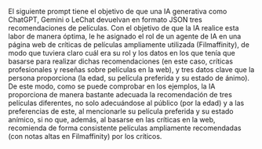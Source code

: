 El siguiente prompt tiene el objetivo de que una IA generativa como ChatGPT, Gemini o LeChat devuelvan en formato JSON tres recomendaciones de películas. 
Con el objetivo de que la IA realice esta labor de manera óptima, le he asignado el rol de un agente de IA en una página web de críticas de películas ampliamente utilizada (Filmaffinity), de modo que tuviera claro cuál era su rol y los datos en los que tenía que basarse para realizar dichas recomendaciones (en este caso, críticas profesionales y reseñas sobre películas en la web), y tres datos clave que la persona proporciona (la edad, su película preferida y su estado de ánimo).
De este modo, como se puede comprobar en los ejemplos, la IA proporciona de manera bastante adecuada la recomendación de tres películas diferentes, no solo adecuándose al público (por la edad) y a las preferencias de este, al mencionarle su película preferida y su estado anímico, si no que, además, al basarse en las críticas en la web, recomienda de forma consistente películas ampliamente recomendadas (con notas altas en Filmaffinity) por los críticos.
